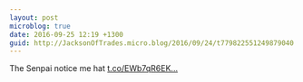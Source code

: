 ```yaml
---
layout: post
microblog: true
date: 2016-09-25 12:19 +1300
guid: http://JacksonOfTrades.micro.blog/2016/09/24/t779822551249879040.html
---
```

The Senpai notice me hat [t.co/EWb7qR6EK...](https://t.co/EWb7qR6EKI)
